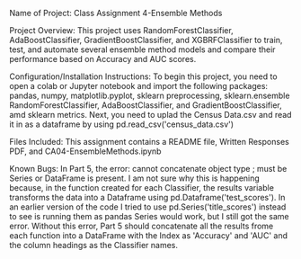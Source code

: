 Name of Project:
Class Assignment 4-Ensemble Methods

Project Overview:
This project uses RandomForestClassifier, AdaBoostClassifier, GradientBoostClassifier, and XGBRFClassifier to train, test, and automate several ensemble method models and compare their performance based on Accuracy and AUC scores. 

Configuration/Installation Instructions:
To begin this project, you need to open a colab or Jupyter notebook and import the following packages: pandas, numpy, matplotlib.pyplot, sklearn preprocessing, sklearn.ensemble RandomForestClassifier, AdaBoostClassifier, and GradientBoostClassifier, amd sklearn metrics. Next, you need to uplad the Census Data.csv and read it in as a dataframe by using pd.read_csv('census_data.csv')

Files Included:
This assignment contains a README file, Written Responses PDF, and CA04-EnsembleMethods.ipynb

Known Bugs:
In Part 5, the error: cannot concatenate object type <class function>; must be Series or DataFrame is present. I am not sure why this is happening because, in the function  created for each Classifier, the results variable transforms the data into a Dataframe using pd.Dataframe('test_scores'). In an earlier version of the code I tried to use pd.Series('title_scores') instead to see is running them as pandas Series would work, but I still got the same error. Without this error, Part 5 should concatenate all the results frome each function into a DataFrame with the Index as 'Accuracy' and 'AUC' and the column headings as the Classifier names. 